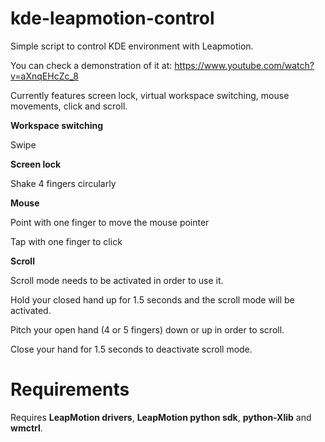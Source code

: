 kde-leapmotion-control
======================

Simple script to control KDE environment with Leapmotion.

You can check a demonstration of it at: https://www.youtube.com/watch?v=aXnqEHcZc_8

Currently features screen lock, virtual workspace switching, mouse movements, click and scroll.

**Workspace switching**

Swipe

**Screen lock**

Shake 4 fingers circularly

**Mouse**

Point with one finger to move the mouse pointer

Tap with one finger to click

**Scroll**

Scroll mode needs to be activated in order to use it.

Hold your closed hand up for 1.5 seconds and the scroll mode will be activated.

Pitch your open hand (4 or 5 fingers) down or up in order to scroll.

Close your hand for 1.5 seconds to deactivate scroll mode.


Requirements
============
Requires **LeapMotion drivers**, **LeapMotion python sdk**, **python-Xlib** and **wmctrl**.
